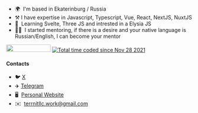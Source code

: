 * 🌍  I'm based in Ekaterinburg / Russia
* ⚒️​   I have expertise in Javascript, Typescript, Vue, React, NextJS, NuxtJS
* 🧠  Learning Svelte, Three JS and intrested in a Elysia JS
* 🧑‍🏫​  I started mentoring, if there is a desire and your native language is Russian/English, I can become your mentor


<div style="dispay: flex; justify-content: center; gap: 2rem">
     <img src="https://komarev.com/ghpvc/?username=terrnitllc&color=orange"  width="120" height="20"/>    
     <a href="https://wakatime.com/@4016d1b7-d562-4259-b50d-efb21a5f523f"><img src="https://wakatime.com/badge/user/4016d1b7-d562-4259-b50d-efb21a5f523f.svg&color=orange" alt="Total time coded since Nov 28 2021" /></a>
</div>



#### Contacts
- 🐦​  [X](https://x.com/gaundergod)
- ✈️​  [Telegram](https://t.me/terrnit)
- 🖥️  [Personal Website](https://www-terrnit.vercel.app)
- ✉️  [terrnitllc.work@gmail.com](mailto:terrnitllc.work@gmail.com)







